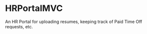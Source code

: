 # HRPortalMVC  
  
An HR Portal for uploading resumes, keeping track of Paid Time Off requests, etc.
